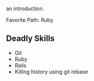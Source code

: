 an introduction.

Favorite Path: Ruby

Deadly Skills
-------------
* Git
* Ruby
* Rails
* Killing history using git rebase

